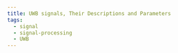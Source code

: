 ```yaml
---
title: UWB signals, Their Descriptions and Parameters
tags:
  - signal
  - signal-processing
  - UWB
---
```

